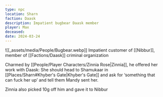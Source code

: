 ```yaml
---
type: npc
location: Sharn
faction: Daask
description: Impatient bugbear Daask member
player: Max
deceased: 
date: 2024-03-24
---
```

![[_assets/media/People/Bugbear.webp]]
Impatient customer of [[Nibbur]], member of [[Factions/Daask]] criminal organization

Charmed by [[People/Player Characters/Zinnia Rose|Zinnia]], he offered her work with Daask: She should head to Shamukaar in [[Places/Sharn#Khyber's Gate|Khyber's Gate]] and ask for ‘something that can fuck her up’ and tell them Mandy sent her.  
  
Zinnia also picked 10g off him and gave it to Nibbur